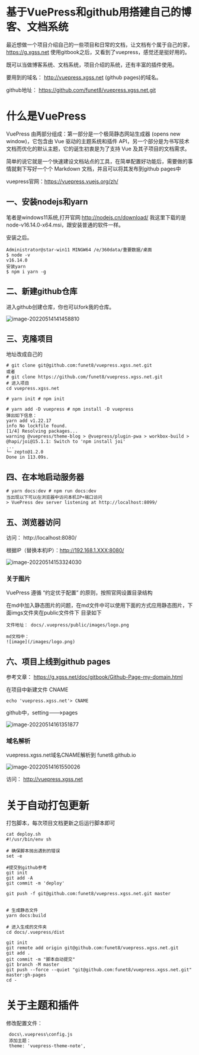# 基于VuePress和github用搭建自己的博客、文档系统



最近想做一个项目介绍自己的一些项目和日常的文档，让文档有个属于自己的家，https://g.xgss.net 使用gitbook之后，又看到了vuepress，感觉还是挺好用的。

既可以当做博客系统、文档系统，项目介绍的系统，还有丰富的插件使用。

要用到的域名： http://vuepress.xgss.net  (github pages)的域名。

github地址： https://github.com/funet8/vuepress.xgss.net.git

# 什么是VuePress
VuePress 由两部分组成：第一部分是一个极简静态网站生成器 (opens new window)，它包含由 Vue 驱动的主题系统和插件 API，另一个部分是为书写技术文档而优化的默认主题，它的诞生初衷是为了支持 Vue 及其子项目的文档需求。

简单的说它就是一个快速建设文档站点的工具，在简单配置好功能后，需要做的事情就剩下写好一个个 Markdown 文档，并且可以将其发布到github pages中

vuepress官网：https://vuepress.vuejs.org/zh/



## 一、安装nodejs和yarn

笔者是windows11系统,打开官网:http://nodejs.cn/download/  我这里下载的是 node-v16.14.0-x64.msi，跟安装普通的软件一样。

安装之后。

```
Administrator@star-win11 MINGW64 /e/360data/重要数据/桌面
$ node -v
v16.14.0
安装yarn
$ npm i yarn -g
```





## 二、新建github仓库

进入github创建仓库，你也可以fork我的仓库。



![image-20220514141458810](https://imgoss.xgss.net/picgo/image-20220514141458810.png?aliyun)

## 三、克隆项目

地址改成自己的

```
# git clone git@github.com:funet8/vuepress.xgss.net.git
或者
# git clone https://github.com/funet8/vuepress.xgss.net.git
# 进入项目
cd vuepress.xgss.net

# yarn init # npm init

# yarn add -D vuepress # npm install -D vuepress
弹出如下信息：
yarn add v1.22.17
info No lockfile found.
[1/4] Resolving packages...
warning @vuepress/theme-blog > @vuepress/plugin-pwa > workbox-build > @hapi/joi@15.1.1: Switch to 'npm install joi'
...
└─ zepto@1.2.0
Done in 113.09s.
```



## 四、在本地启动服务器

```
# yarn docs:dev # npm run docs:dev
当出现以下可以在浏览器中访问本机IP+端口访问
> VuePress dev server listening at http://localhost:8099/
```



## 五、浏览器访问

访问： http://localhost:8080/

根据IP（替换本机IP）：http://192.168.1.XXX:8080/

![image-20220514153324030](https://imgoss.xgss.net/picgo/image-20220514153324030.png?aliyun)



### 关于图片

VuePress 遵循 “约定优于配置” 的原则，按照官网设置目录结构 

在md中加入静态图片的问题，在md文件中可以使用下面的方式应用静态图片，下面imgs文件夹在public文件件下  目录如下

```
文件地址： docs/.vuepress/public/images/logo.png

md文档中：
![image](/images/logo.png)

```



## 六、项目上线到github pages

参考文章： https://g.xgss.net/doc/gitbook/Github-Page-my-domain.html

在项目中新建文件 CNAME

```
echo 'vuepress.xgss.net'> CNAME
```



github中，setting--->pages

![image-20220514161351877](https://imgoss.xgss.net/picgo/image-20220514161351877.png?aliyun)



### 域名解析

vuepress.xgss.net域名CNAME解析到 funet8.github.io

![image-20220514161550026](https://imgoss.xgss.net/picgo/image-20220514161550026.png?aliyun)

访问： http://vuepress.xgss.net

# 关于自动打包更新

打包脚本，每次项目文档更新之后运行脚本即可

```
cat deploy.sh
#!/usr/bin/env sh

# 确保脚本抛出遇到的错误
set -e

#提交到github参考
git init
git add -A
git commit -m 'deploy'

git push -f git@github.com:funet8/vuepress.xgss.net.git master


# 生成静态文件
yarn docs:build

# 进入生成的文件夹
cd docs/.vuepress/dist

git init
git remote add origin git@github.com:funet8/vuepress.xgss.net.git
git add .
git commit -m "脚本自动提交"
git branch -M master
git push --force --quiet "git@github.com:funet8/vuepress.xgss.net.git" master:gh-pages
cd -
```



# 关于主题和插件

修改配置文件：

```
 docs\.vuepress\config.js
 添加主题：
 theme: 'vuepress-theme-note',
```



